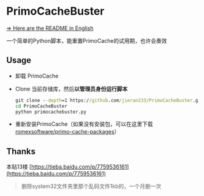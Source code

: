 # PrimoCacheBuster

[=> Here are the README in English](https://github.com/jieran233/PrimoCacheBuster/blob/main/README-EN.md)

一个简单的Python脚本，能重置PrimoCache的试用期，也许会奏效

## Usage

- 卸载 PrimoCache

- Clone 当前存储库，然后**以管理员身份运行脚本**

  ```cmd
  git clone --depth=1 https://github.com/jieran233/PrimoCacheBuster.git
  cd PrimoCacheBuster
  python primocachebuster.py
  ```

- 重新安装PrimoCache（如果没有安装包，可以在这里下载 [romexsoftware/primo-cache-packages]([github.com](https://github.com/romexsoftware/primo-cache-packages/))）

## Thanks

 本贴13楼 [https://tieba.baidu.com/p/7759536161](https://tieba.baidu.com/p/7759536161)

> 删除system32文件夹里那个乱码文件1kb的，一个月删一次
